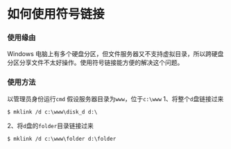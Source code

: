 # 如何使用符号链接

### 使用缘由
Windows 电脑上有多个硬盘分区，但文件服务器又不支持虚拟目录，所以跨硬盘分区分享文件不太好操作。使用符号链接能方便的解决这个问题。
### 使用方法
以管理员身份运行`cmd`
假设服务器目录为`www`，位于`c:\www`
1、将整个`d`盘链接过来
```
$ mklink /d c:\www\disk_d d:\
```
2、将`d`盘的`folder`目录链接过来
```
$ mklink /d c:\www\folder d:\folder
```
